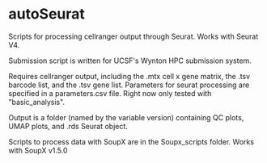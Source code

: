 # autoSeurat

Scripts for processing cellranger output through Seurat. Works with Seurat V4.

Submission script is written for UCSF's Wynton HPC submission system.

Requires cellranger output, including the .mtx cell x gene matrix, the .tsv  barcode list, and the .tsv gene list.
Parameters for seurat processing are specified in a parameters.csv file. Right now only tested with "basic_analysis".

Output is a folder (named by the variable version) containing QC plots, UMAP plots, and .rds Seurat object.

Scripts to process data with SoupX are in the Soupx_scripts folder. Works with SoupX v1.5.0


